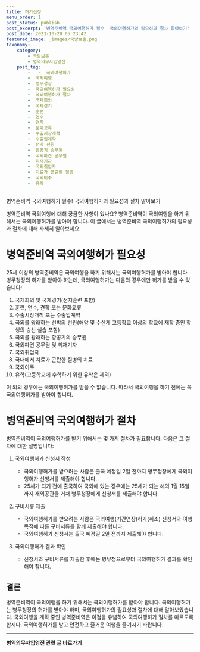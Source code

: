 ```yaml
---
title: 허가신청 
menu_order: 1
post_status: publish
post_excerpt: '병역준비역 국외여행허가 필수  국외여행허가의 필요성과 절차 알아보기'
post_date: 2023-10-20 05:23:42
featured_image: _images/국방보훈.png
taxonomy:
    category:
        - 국방보훈
        - 병역의무자입영전
    post_tag:
        -   -  국외여행허가
        -  국외여행
        -  병무청장
        -  국외여행허가 필요성
        -  국외여행허가 절차
        -  국제회의
        -  국제경기
        -  훈련
        -  연수
        -  견학
        -  문화교류
        -  수출시장개척
        -  수출입계약
        -  선박 선원
        -  항공기 승무원
        -  국외파견 공무원
        -  취재기자
        -  국외취업자
        -  치료가 곤란한 질병
        -  국외이주
        -  유학
---
```


병역준비역 국외여행허가 필수! 국외여행허가의 필요성과 절차 알아보기

병역준비역 국외여행에 대해 궁금한 사항이 있나요? 병역준비역이 국외여행을 하기 위해서는 국외여행허가를 받아야 합니다. 이 글에서는 병역준비역 국외여행허가의 필요성과 절차에 대해 자세히 알아보세요.

#   병역준비역 국외여행허가 필요성
25세 이상의 병역준비역은 국외여행을 하기 위해서는 국외여행허가를 받아야 합니다. 병무청장의 허가를 받아야 하는데, 국외여행허가는 다음의 경우에만 허가를 받을 수 있습니다:

1. 국제회의 및 국제경기(전지훈련 포함)
2. 훈련, 연수, 견학 또는 문화교류
3. 수출시장개척 또는 수출입계약
4. 국외를 왕래하는 선박의 선원(해양 및 수산계 고등학교 이상의 학교에 재학 중인 학생의 승선 실습 포함)
5. 국외를 왕래하는 항공기의 승무원
6. 국외파견 공무원 및 취재기자
7. 국외취업자
8. 국내에서 치료가 곤란한 질병의 치료
9. 국외이주
10. 유학(고등학교에 수학하기 위한 유학은 제외)

이 외의 경우에는 국외여행허가를 받을 수 없습니다. 따라서 국외여행을 하기 전에는 꼭 국외여행허가를 받아야 합니다.

#   병역준비역 국외여행허가 절차
병역준비역이 국외여행허가를 받기 위해서는 몇 가지 절차가 필요합니다. 다음은 그 절차에 대한 설명입니다:

1. 국외여행허가 신청서 작성
   - 국외여행허가를 받으려는 사람은 출국 예정일 2일 전까지 병무청장에게 국외여행허가 신청서를 제출해야 합니다.
   - 25세가 되기 전에 출국하여 국외에 있는 경우에는 25세가 되는 해의 1월 15일까지 재외공관을 거쳐 병무청장에게 신청서를 제출해야 합니다.

2. 구비서류 제출
   - 국외여행허가를 받으려는 사람은 국외여행(기간연장)허가(취소) 신청서와 여행목적에 따른 구비서류를 함께 제출해야 합니다.
   - 국외여행허가 신청서는 출국 예정일 2일 전까지 제출해야 합니다.

3. 국외여행허가 결과 확인
   - 신청서와 구비서류를 제출한 후에는 병무청으로부터 국외여행허가 결과를 확인해야 합니다.

## 결론

병역준비역이 국외여행을 하기 위해서는 국외여행허가를 받아야 합니다. 국외여행허가는 병무청장의 허가를 받아야 하며, 국외여행허가의 필요성과 절차에 대해 알아보았습니다. 국외여행을 계획 중인 병역준비역은 이점을 유념하여 국외여행허가 절차를 따르도록 합시다. 국외여행허가를 받고 안전하고 즐거운 여행을 즐기시기 바랍니다.
<!-- wp:separator -->
<hr class="wp-block-separator has-alpha-channel-opacity"/>
<!-- /wp:separator -->

<!-- wp:group {"backgroundColor":"base","layout":{"type":"constrained"}} -->
<div class="wp-block-group has-base-background-color has-background"><!-- wp:paragraph {"align":"center","fontSize":"medium"} -->
<p class="has-text-align-center has-large-font-size"><strong>병역의무자입영전 관련 글 바로가기</strong></p>
<!-- /wp:paragraph -->


<!-- wp:latest-posts
{"categories":[{"id":9092,"count":19,"description":"","link":"https://uknowlaw.com/category/%eb%b3%91%ec%97%ad%ec%9d%98%eb%ac%b4%ec%9e%90%ec%9e%85%ec%98%81%ec%a0%84/","name":"병역의무자입영전","slug":"병역의무자입영전","taxonomy":"category","parent":0,"meta":[],"_links":{"self":[{"href":"https://uknowlaw.com/wp-json/wp/v2/categories/9092"}],"collection":[{"href":"https://uknowlaw.com/wp-json/wp/v2/categories"}],"about":[{"href":"https://uknowlaw.com/wp-json/wp/v2/taxonomies/category"}],"wp:post_type":[{"href":"https://uknowlaw.com/wp-json/wp/v2/posts?categories=9092"}],"curies":[{"name":"wp","href":"https://api.w.org/{rel}","templated":true}]}}],"postsToShow":100,"excerptLength":28,"postLayout":"grid","columns":2,"featuredImageAlign":"left","featuredImageSizeSlug":"large","fontSize":18px} /--></div>
<!-- /wp:group -->